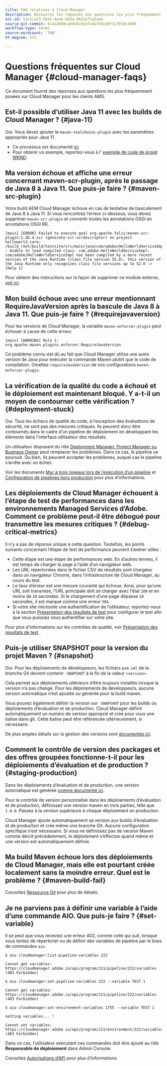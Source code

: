 ```yaml
---
title: FAQ relatives à Cloud Manager
description: Découvrez les réponses aux questions les plus fréquemment posées sur Cloud Manager pour les clients AMS.
exl-id: 52c1ca23-5b42-4eae-b63a-4b22ef1a5aee
source-git-commit: 4c4a2688cab8e5c81efa4b7b5e26f3c7b5dc30d6
workflow-type: tm+mt
source-wordcount: '748'
ht-degree: 57%

---
```



# Questions fréquentes sur Cloud Manager {#cloud-manager-faqs}

Ce document fournit des réponses aux questions les plus fréquemment posées sur Cloud Manager pour les clients AMS.

## Est-il possible d’utiliser Java 11 avec les builds de Cloud Manager ? {#java-11}

Oui. Vous devez ajouter le `maven-toolchains-plugin` avec les paramètres appropriés pour Java 11.

* Ce processus est documenté [ici](/help/getting-started/using-the-wizard.md).
* Pour obtenir un exemple, reportez-vous à l’ [exemple de code de projet WKND](https://github.com/adobe/aem-guides-wknd/commit/6cb5238cb6b932735dcf91b21b0d835ae3a7fe75).

## Ma version échoue et affiche une erreur concernant maven-scr-plugin, après le passage de Java 8 à Java 11. Que puis-je faire ? {#maven-src-plugin}

Votre build AEM Cloud Manager échoue en cas de tentative de basculement de Java 8 à Java 11. Si vous rencontrez l’erreur ci-dessous, vous devez supprimer `maven-scr-plugin` et convertir toutes les annotations OSGi en annotations OSGi R6.

```text
[main] [ERROR] Failed to execute goal org.apache.felix:maven-scr-plugin:1.26.4:scr (generate-scr-scrdescriptor) on project helloworld.core: /build_root/build/testsite/src/main/java/com/adobe/HelloWorldServiceImpl.java : Unable to load compiled class: com.adobe.HelloWorldServiceImpl: com/adobe/HelloWorldServiceImpl has been compiled by a more recent version of the Java Runtime (class file version 55.0), this version of the Java Runtime only recognizes class file versions up to 52.0 -> [Help 1]
```

Pour obtenir des instructions sur la façon de supprimer ce module externe, [voir ici](https://cqdump.joerghoh.de/2019/01/03/from-scr-annotations-to-osgi-annotations/).

## Mon build échoue avec une erreur mentionnant RequireJavaVersion après la bascule de Java 8 à Java 11. Que puis-je faire ? {#requirejavaversion}

Pour les versions de Cloud Manager, la variable `maven-enforcer-plugin` peut échouer à cause de cette erreur.

```text
[main] [WARNING] Rule 1: org.apache.maven.plugins.enforcer.RequireJavaVersion
```

Ce problème connu est dû au fait que Cloud Manager utilise une autre version de Java pour exécuter la commande Maven plutôt que le code de compilation. Omettez `requireJavaVersion` de vos configurations `maven-enforcer-plugin`.

## La vérification de la qualité du code a échoué et le déploiement est maintenant bloqué. Y a-t-il un moyen de contourner cette vérification ? {#deployment-stuck}

Oui. Tous les échecs de qualité du code, à l’exception des évaluations de sécurité, ne sont pas des mesures critiques. Ils peuvent donc être contournés dans le cadre d’un pipeline de déploiement en développant les éléments dans l’interface utilisateur des résultats.

Un utilisateur disposant du rôle [ Deployment Manager, Project Manager ou Business Owner](/help/requirements/users-and-roles.md#role-definitions) peut remplacer les problèmes. Dans ce cas, le pipeline se poursuit. Ou bien, ils peuvent accepter les problèmes, auquel cas le pipeline s’arrête avec un échec.

Voir les documents [Mur à trois niveaux lors de l’exécution d’un pipeline](/help/using/code-quality-testing.md#three-tier-gates-while-running-a-pipeline) et [Configuration de pipelines hors production](/help/using/non-production-pipelines.md#understanding-the-flow) pour plus d’informations.

## Les déploiements de Cloud Manager échouent à l’étape de test de performances dans les environnements Managed Services d’Adobe. Comment ce problème peut-il être débogué pour transmettre les mesures critiques ? {#debug-critical-metrics}

Il n’y a pas de réponse unique à cette question. Toutefois, les points suivants concernant l’étape de test de performance peuvent s’avérer utiles :

* Cette étape est une étape de performances web. En d’autres termes, il est temps de charger la page à l’aide d’un navigateur web.
* Les URL répertoriées dans le fichier CSV de résultats sont chargées dans un navigateur Chrome, dans l’infrastructure de Cloud Manager, au cours du test.
* Le taux d’erreur est une mesure courante qui échoue. Ainsi, pour qu’une URL soit transmise, l’URL principale doit se charger avec l’état `200` et en moins de `20` secondes. Si le chargement d’une page dépasse `20` secondes, il est marqué comme une erreur `504`.
* Si votre site nécessite une authentification de l’utilisateur, reportez-vous à la section [Présentation des résultats de test](/help/using/code-quality-testing.md#authenticated-performance-testing) pour configurer le test afin que vous puissiez vous authentifier sur votre site.

Pour plus d’informations sur les contrôles de qualité, voir [Présentation des résultats de test](/help/using/code-quality-testing.md) .

## Puis-je utiliser SNAPSHOT pour la version du projet Maven ? {#snapshot}

Oui. Pour les déploiements de développeurs, les fichiers `pom.xml` de la branche Git doivent contenir `-SNAPSHOT` à la fin de la valeur `<version>`.

Cela permet aux déploiements ultérieurs d’être toujours installés lorsque la version n’a pas changé. Pour les déploiements de développeurs, aucune version automatique n’est ajoutée ou générée pour la build maven.

Vous pouvez également définir la version sur `-SNAPSHOT` pour les builds ou déploiements d’évaluation et de production. Cloud Manager définit automatiquement un numéro de version approprié et crée pour vous une balise dans git. Cette balise peut être référencée ultérieurement, si nécessaire.

De plus amples détails sur la gestion des versions sont [documentés ici](https://experienceleague.adobe.com/en/docs/experience-manager-cloud-service/content/implementing/using-cloud-manager/managing-code/project-version-handling).

## Comment le contrôle de version des packages et des offres groupées fonctionne-t-il pour les déploiements d’évaluation et de production ? {#staging-production}

Dans les déploiements d’évaluation et de production, une version automatique est générée [comme documenté ici](/help/managing-code/maven-project-version.md).

Pour le contrôle de version personnalisé dans les déploiements d’évaluation et de production, définissez une version maven en trois parties, telle que `1.0.0`. Passez à la version supérieure à chaque déploiement en production.

Cloud Manager ajoute automatiquement sa version aux builds d’évaluation et de production et crée même une branche Git. Aucune configuration spécifique n’est nécessaire. Si vous ne définissez pas de version Maven comme décrit précédemment, le déploiement s’effectue quand même et une version est automatiquement définie.

## Ma build Maven échoue lors des déploiements de Cloud Manager, mais elle est pourtant créée localement sans la moindre erreur. Quel est le problème ? {#maven-build-fail}

Consultez [Ressource Git](https://github.com/cqsupport/cloud-manager/blob/main/cm-build-step-fails.md) pour plus de détails.

## Je ne parviens pas à définir une variable à l’aide d’une commande AIO. Que puis-je faire ? {#set-variable}

Il se peut que vous receviez une erreur 403, comme celle qui suit, lorsque vous tentez de répertorier ou de définir des variables de pipeline par le biais de commandes `aio`.

```shell
$ aio cloudmanager:list-pipeline-variables 222

Cannot get variables: https://cloudmanager.adobe.io/api/program/111/pipeline/222/variables (403 Forbidden)

$ aio cloudmanager:set-pipeline-variables 222 --variable TEST 1

Cannot get variables: https://cloudmanager.adobe.io/api/program/111/pipeline/222/variables (403 Forbidden)

$ aio cloudmanager:set-environment-variables 1755 --variable TEST 1

setting variables... !

Cannot set variables: https://cloudmanager.adobe.io/api/program/111/environment/222/variables (403 Forbidden)
```

Dans ce cas, l’utilisateur exécutant ces commandes doit être ajouté au rôle **Responsable de déploiement** dans Admin Console.

Consultez [Autorisations d’API](https://developer.adobe.com/experience-cloud/cloud-manager/guides/getting-started/permissions/) pour plus d’informations.
